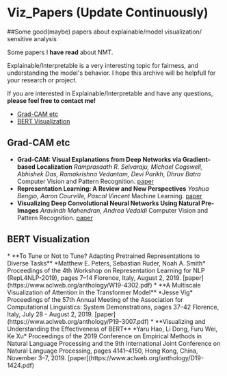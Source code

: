 # Viz_Papers (Update Continuously)

##Some good(maybe) papers about explainable/model visualization/ sensitive analysis

Some papers I **have read** about NMT.

Explainable/Interpretable is a very interesting topic for fairness, and understanding the model's behavior.
I hope this archive will be helpfull for your research or project.

If you are interested in Explainable/Interpretable and have any questions, **please feel free to contact me!**

* [Grad-CAM etc](#Grad-CAM)
* [BERT Visualization](#BERT-Viz)

<h2 id="Grad-CAM">Grad-CAM etc</h2>

* **Grad-CAM: Visual Explanations from Deep Networks via Gradient-based Localization**
*Ramprasaath R. Selvaraju, Michael Cogswell, Abhishek Das, Ramakrishna Vedantam, Devi Parikh, Dhruv Batra*
Computer Vision and Pattern Recognition.
[paper](https://arxiv.org/abs/1610.02391)
* **Representation Learning: A Review and New Perspectives**
*Yoshua Bengio, Aaron Courville, Pascal Vincent*
Machine Learning.
[paper](https://arxiv.org/abs/1206.5538)
* **Visualizing Deep Convolutional Neural Networks Using Natural Pre-Images**
*Aravindh Mahendran, Andrea Vedaldi*
Computer Vision and Pattern Recognition.
[paper](https://arxiv.org/abs/1512.02017)

<h2 id="BERT-Viz">BERT Visualization</h2>
* **To Tune or Not to Tune? Adapting Pretrained Representations to Diverse Tasks**
*Matthew E. Peters, Sebastian Ruder, Noah A. Smith*
Proceedings of the 4th Workshop on Representation Learning for NLP (RepL4NLP-2019), pages 7–14 Florence, Italy, August 2, 2019.
[paper](https://www.aclweb.org/anthology/W19-4302.pdf)
* **A Multiscale Visualization of Attention in the Transformer Model**
*Jesse Vig*
Proceedings of the 57th Annual Meeting of the Association for Computational Linguistics: System Demonstrations, pages 37–42 Florence, Italy, July 28 - August 2, 2019.
[paper](https://www.aclweb.org/anthology/P19-3007.pdf)
* **Visualizing and Understanding the Effectiveness of BERT**
*Yaru Hao, Li Dong, Furu Wei, Ke Xu*
Proceedings of the 2019 Conference on Empirical Methods in Natural Language Processing and the 9th International Joint Conference on Natural Language Processing, pages 4141–4150, Hong Kong, China, November 3–7, 2019.
[paper](https://www.aclweb.org/anthology/D19-1424.pdf)
